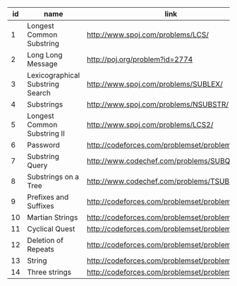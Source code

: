 |id|name|link|difficulty|
|---|---|---|---|
|1|Longest Common Substring|http://www.spoj.com/problems/LCS/||
|2|Long Long Message|http://poj.org/problem?id=2774||
|3|Lexicographical Substring Search|http://www.spoj.com/problems/SUBLEX/||
|4|Substrings|http://www.spoj.com/problems/NSUBSTR/||
|5|Longest Common Substring II |http://www.spoj.com/problems/LCS2/||
|6|Password|http://codeforces.com/problemset/problem/126/B||
|7|Substring Query|http://www.codechef.com/problems/SUBQUERY||
|8|Substrings on a Tree|http://www.codechef.com/problems/TSUBSTR||
|9|Prefixes and Suffixes|http://codeforces.com/problemset/problem/432/D||
|10|Martian Strings|http://codeforces.com/problemset/problem/149/E||
|11|Cyclical Quest|http://codeforces.com/problemset/problem/235/C||
|12|Deletion of Repeats|http://codeforces.com/problemset/problem/19/C||
|13|String|http://codeforces.com/problemset/problem/123/D||
|14|Three strings|http://codeforces.com/problemset/problem/452/E||
